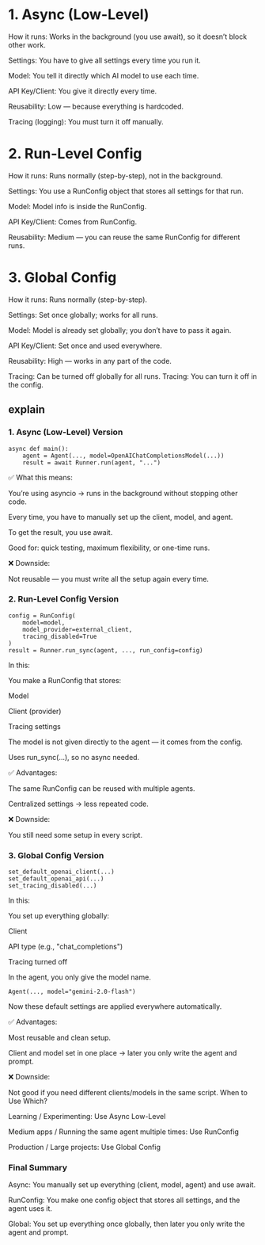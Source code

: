 # 1. Async (Low-Level)
How it runs: Works in the background (you use await), so it doesn’t block other work.

Settings: You have to give all settings every time you run it.

Model: You tell it directly which AI model to use each time.

API Key/Client: You give it directly every time.

Reusability: Low — because everything is hardcoded.

Tracing (logging): You must turn it off manually.

# 2. Run-Level Config
How it runs: Runs normally (step-by-step), not in the background.

Settings: You use a RunConfig object that stores all settings for that run.

Model: Model info is inside the RunConfig.

API Key/Client: Comes from RunConfig.

Reusability: Medium — you can reuse the same RunConfig for different runs.

# 3. Global Config
How it runs: Runs normally (step-by-step).

Settings: Set once globally; works for all runs.

Model: Model is already set globally; you don’t have to pass it again.

API Key/Client: Set once and used everywhere.

Reusability: High — works in any part of the code.

Tracing: Can be turned off globally for all runs.
Tracing: You can turn it off in the config.

## explain 
###  1. Async (Low-Level) Version
```
async def main():
    agent = Agent(..., model=OpenAIChatCompletionsModel(...))
    result = await Runner.run(agent, "...")
```
✅ What this means:

You’re using asyncio → runs in the background without stopping other code.

Every time, you have to manually set up the client, model, and agent.

To get the result, you use await.

Good for: quick testing, maximum flexibility, or one-time runs.

❌ Downside:

Not reusable — you must write all the setup again every time.

### 2. Run-Level Config Version
```
config = RunConfig(
    model=model,
    model_provider=external_client,
    tracing_disabled=True
)
result = Runner.run_sync(agent, ..., run_config=config)
```
In this:

You make a RunConfig that stores:

Model

Client (provider)

Tracing settings

The model is not given directly to the agent — it comes from the config.

Uses run_sync(...), so no async needed.

✅ Advantages:

The same RunConfig can be reused with multiple agents.

Centralized settings → less repeated code.

❌ Downside:

You still need some setup in every script.

### 3. Global Config Version
```
set_default_openai_client(...)
set_default_openai_api(...)
set_tracing_disabled(...)
```
In this:

You set up everything globally:

Client

API type (e.g., "chat_completions")

Tracing turned off

In the agent, you only give the model name.
```
Agent(..., model="gemini-2.0-flash")
```
Now these default settings are applied everywhere automatically.

✅ Advantages:

Most reusable and clean setup.

Client and model set in one place → later you only write the agent and prompt.

❌ Downside:

Not good if you need different clients/models in the same script.
When to Use Which?

Learning / Experimenting: Use Async Low-Level

Medium apps / Running the same agent multiple times: Use RunConfig

Production / Large projects: Use Global Config

### Final Summary

Async: You manually set up everything (client, model, agent) and use await.

RunConfig: You make one config object that stores all settings, and the agent uses it.

Global: You set up everything once globally, then later you only write the agent and prompt.
